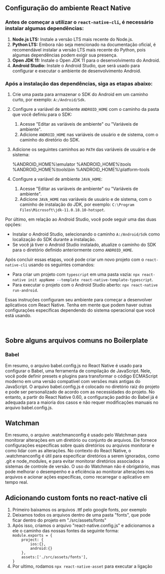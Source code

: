 <section>
<h1>Configuração do ambiente React Native</h1>
<h3>Antes de começar a utilizar o <code>react-native-cli</code>, é necessário instalar algumas dependências:</h3>
<ol>
  <li><strong>Node.js LTS:</strong> Instale a versão LTS mais recente do Node.js.</li>
  <li><strong>Python LTS:</strong> Embora não seja mencionado na documentação oficial, é recomendável instalar a versão LTS mais recente do Python, pois algumas dependências podem exigir sua presença.</li>
  <li><strong>Open JDK 11:</strong> Instale o Open JDK 11 para o desenvolvimento do Android.</li>
  <li><strong>Android Studio:</strong> Instale o Android Studio, que será usado para configurar e executar o ambiente de desenvolvimento Android.</li>
</ol>
<h3>Após a instalação das dependências, siga as etapas abaixo:</h3>
<ol>
  <li>
    <p>Crie uma pasta para armazenar o SDK do Android em um caminho curto, por exemplo: <code>A:/Android/Sdk</code>.</p>
  </li>
  <li>
    <p>Configure a variável de ambiente <code>ANDROID_HOME</code> com o caminho da pasta que você definiu para o SDK:</p>
    <ol>
      <li>Acesse "Editar as variáveis de ambiente" ou "Variáveis de ambiente".</li>
      <li>Adicione <code>ANDROID_HOME</code> nas variáveis de usuário e de sistema, com o caminho do diretório do SDK.</li>
    </ol>
  </li>
  <li>
    <p>Adicione os seguintes caminhos ao <code>PATH</code> das variáveis de usuário e de sistema:</p>
    %ANDROID_HOME%\emulator
    %ANDROID_HOME%\tools
    %ANDROID_HOME%\tools\bin
    %ANDROID_HOME%\platform-tools
  </li>
  <li>
    <p>Configure a variável de ambiente <code>JAVA_HOME</code>:</p>
    <ol>
      <li>Acesse "Editar as variáveis de ambiente" ou "Variáveis de ambiente".</li>
      <li>Adicione <code>JAVA_HOME</code> nas variáveis de usuário e de sistema, com o caminho de instalação do JDK, por exemplo: <code>C:\Program Files\Microsoft\jdk-11.0.18.10-hotspot</code>.</li>
    </ol>
  </li>
</ol>
<p>Por último, em relação ao Android Studio, você pode seguir uma das duas opções:</p>
<ul>
  <li>
    Instalar o Android Studio, selecionando o caminho <code>A:/Android/Sdk</code> como localização do SDK durante a instalação.
  </li>
  <li>
    Se você já tiver o Android Studio instalado, atualize o caminho do SDK para o diretório definido anteriormente como <code>ANDROID_HOME</code>.
  </li>
</ul>
<p>Após concluir essas etapas, você pode criar um novo projeto com o <code>react-native-cli</code> usando os seguintes comandos:</p>
<ul>
  <li>Para criar um projeto com <code>typescript</code> em uma pasta vazia: <code>npx react-native init appName --template react-native-template-typescript</code>.</li>
  <li>Para executar o projeto com o Android Studio aberto: <code>npx react-native run-android</code>.</li>
</ul>
<p>Essas instruções configuram seu ambiente para começar a desenvolver aplicativos com React Native. Tenha em mente que podem haver outras configurações específicas dependendo do sistema operacional que você está usando.</p>
</br>
</section>

<section>
<h1>Sobre alguns arquivos comuns no Boilerplate</h1>
<h3>Babel</h3>
<p>
Em resumo, o arquivo babel.config.js no React Native é usado para configurar o Babel, uma ferramenta de compilação de JavaScript. Nele, você pode definir presets e plugins para transformar o código ECMAScript moderno em uma versão compatível com versões mais antigas do JavaScript. O arquivo babel.config.js é colocado no diretório raiz do projeto e pode ser personalizado de acordo com as necessidades do projeto. No entanto, a partir do React Native 0.60, a configuração padrão do Babel já é adequada para a maioria dos casos e não requer modificações manuais no arquivo babel.config.js.
</p>
<h2>Watchman</h2>
<p>
Em resumo, o arquivo .watchmanconfig é usado pelo Watchman para monitorar alterações em um diretório ou conjunto de arquivos. Ele fornece configurações específicas sobre quais diretórios ou arquivos monitorar e como lidar com as alterações. No contexto do React Native, o .watchmanconfig é útil para especificar diretórios a serem ignorados, como .git e node_modules, e para evitar monitorar diretórios associados a sistemas de controle de versão. O uso do Watchman não é obrigatório, mas pode melhorar o desempenho e a eficiência ao monitorar alterações nos arquivos e acionar ações específicas, como recarregar o aplicativo em tempo real.
</p>
</section>

<section>
<h1>Adicionando custom fonts no react-native cli</h1>
<ol>
<li>
Primeiro baixamos os arquivos .ttf pelo google fonts, por exemplo
</li>
<li>
Deixamos todos os arquivos dentro de uma pasta "fonts", que pode ficar dentro do projeto em "./src/assets/fonts"
</li>
<li>
Após isso, criamos o arquivo "react-native.config.js" e adicionamos a ele o caminho das nossas fontes da seguinte forma:
<code>
module.exports = {
    project: {
        ios:{},
        android:{}
    },
    assets:['./src/assets/fonts'],
}
</code>
</li>
<li>Por ultimo, rodamos <code>npx react-native-asset</code> para executar a ligação </li>
</ol>
</section>
